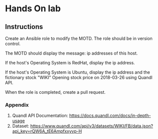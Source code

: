 # Hands On lab

## Instructions
Create an Ansible role to modify the MOTD. The role should be in version control.

The MOTD should display the message: ip addresses of this host.

If the host's Operating System is RedHat, display the ip address.

If the host's Operating System is Ubuntu, display the ip address and the fictionary stock "WIKI" Opening stock price on 2018-03-26 using Quandl API.

When the role is completed, create a pull request.

### Appendix
1. Quandl API Documentation: https://docs.quandl.com/docs/in-depth-usage
2. Dataset: https://www.quandl.com/api/v3/datasets/WIKI/FB/data.json?api_key=rQW6A_tE6Ampfxxyvp-H
